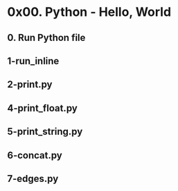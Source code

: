 # 0x00. Python - Hello, World
## 0. Run Python file
## 1-run_inline
## 2-print.py
## 4-print_float.py
## 5-print_string.py
## 6-concat.py
## 7-edges.py
